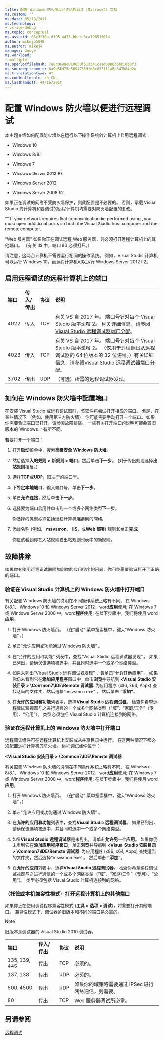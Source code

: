 ```yaml
---
title: 配置 Windows 防火墙以允许远程调试 |Microsoft 文档
ms.custom: ''
ms.date: 05/18/2017
ms.technology:
- vs-ide-debug
ms.topic: conceptual
ms.assetid: 66e3230a-d195-4473-bbce-8ca198516014
author: mikejo5000
ms.author: mikejo
manager: douge
ms.workload:
- multiple
ms.openlocfilehash: 7e8c0a99e010058f513341c18d6088b6bb10b3f3
ms.sourcegitcommit: 6a9d5bd75e50947659fd6c837111a6a547884e2a
ms.translationtype: HT
ms.contentlocale: zh-CN
ms.lasthandoff: 04/16/2018
---
```

# <a name="configure-the-windows-firewall-for-remote-debugging"></a>配置 Windows 防火墙以便进行远程调试
本主题介绍如何配置防火墙以在运行以下操作系统的计算机上启用远程调试：  
  
-   Windows 10  
  
-   Windows 8/8.1  
  
-   Windows 7   
  
-   Windows Server 2012 R2  

-   Windows Server 2012
  
-   Windows Server 2008 R2 
  
 如果正在调试的网络不受防火墙保护，则此配置是不必要的。 否则，承载 Visual Studio 的计算机和要调试的远程计算机均需要对防火墙配置的更改。  
  
 “” If your network requires that communication be performed using , you must open additional ports on both the Visual Studio host computer and the remote computer.  
  
 “Web 服务器” 如果你正在调试远程 Web 服务器，则必须打开远程计算机上的其他端口。 （有关 IIS 中，端口 80 必须打开。）  
  
 请注意，这两台计算机不需要运行相同的操作系统。 例如，Visual Studio 计算机可以运行 Windows 10，而远程计算机可以运行 Windows Server 2012 R2。      
  
## <a name="ports-on-the-remote-computer-that-enable-remote-debugging"></a>启用远程调试的远程计算机上的端口  
  
|||||  
|-|-|-|-|  
|**端口**|**传入/传出**|**协议**|**说明**|   
|4022|传入|TCP|有关 VS 自 2017 年。 端口号针对每个 Visual Studio 版本递增 2。 有关详细信息，请参阅[Visual Studio 远程调试器端口分配](../debugger/remote-debugger-port-assignments.md)。|  
|4023|传入|TCP|有关 VS 自 2017 年。 端口号针对每个 Visual Studio 版本递增 2。 （仅用于远程调试从远程调试器的 64 位版本的 32 位进程。）有关详细信息，请参阅[Visual Studio 远程调试器端口分配](../debugger/remote-debugger-port-assignments.md)。| 
|3702|传出|UDP|（可选）所需的远程调试器发现。|    
  
## <a name="how-to-configure-ports-in-windows-firewall"></a>如何在 Windows 防火墙中配置端口  

在安装 Visual Studio 或远程调试器时，该软件将尝试打开相应的端口。 但是，在某些情况下 （例如，使用第三方防火墙），你可能需要手动打开一个端口。 如果你需要验证端口已打开，请参阅[故障排除](#troubleshooting)。 一些有关打开端口的说明可能会较旧版本的 Windows 上有所不同。

若要打开一个端口：
  
1. 打开**启动**菜单中，搜索**高级安全 Windows 防火墙**。

2. 然后选择**入站规则 > 新规则 > 端口**，然后单击**下一步**。 (对于传出规则选择**出站规则**相反。)

3. 选择**TCP**或**UDP**，取决于的端口号。

4. 下**特定本地端口**，输入端口号，单击**下一步**。

5. 单击**允许连接**，然后单击**下一步**。

6. 选择要为端口启用并单击的一个或多个网络类型**下一步**。

    你选择的类型必须包括远程计算机连接到的网络。
7. 添加名称 (例如， **msvsmon**， **IIS**，或**Web 部署**) 规则和单击**完成**。

    你应该看到你在入站规则或出站规则列表中的新规则。

## <a name="troubleshooting"></a>故障排除

如果你有使用远程调试器附加到你的应用程序的问题，你可能需要验证打开了正确的端口。

### <a name="verify-that-ports-are-open-in-the-windows-firewall-on-the-visual-studio-computer"></a>验证在 Visual Studio 计算机上的 Windows 防火墙中打开端口  
 有关配置 Windows 防火墙的说明在不同操作系统上略有不同。 在 Windows 8/8.1、 Windows 10 和 Windows Server 2012，word**应用**使用; 在 Windows 7 或 Windows Server 2008 中，word**程序**使用; 在以下步骤中，我们将使用 word**应用**。  
  
1.  打开 Windows 防火墙页。 （在“启动”  菜单搜索框中，键入“Windows 防火墙” 。）  
  
2.  单击“允许应用或功能通过 Windows 防火墙” 。  
  
3.  在“允许的应用和功能”  列表中，查找“Visual Studio 远程调试器发现” 。 如果已列出，请确保该选项被选中，并且同时选中一个或多个网络类型。  
  
4.  如果未列出“Visual Studio 远程调试器发现”  ，请单击“允许其他应用” 。 如果你仍未看到它在**添加应用程序**窗口中，单击**浏览**并导航到 **\<Visual Studio 安装目录 > \Common7\IDE\Remote 调试器**. 为应用程序 (x86, x64, Appx) 查找适当的文件夹，然后选择“msvsmon.exe” 。 然后单击 **“添加”**。  
  
5.  在**允许的应用和功能**列表中，选择**Visual Studio 远程调试器**。 检查你希望远程调试监视器与之进行通信的一个或多个网络类型（“域”、“家庭/工作”（专用）、“公用”）。 类型必须包括 Visual Studio 计算机连接到的网络。 

### <a name="verify-that-ports-are-open-in-the-windows-firewall-on-the-remote-computer"></a>验证在远程计算机上的 Windows 防火墙中打开端口  
 远程调试组件可在远程计算机上安装或从共享目录中运行。 在这两种情况下都必须配置远程计算机的防火墙。 远程调试组件位于：  
  
 **\<Visual Studio 安装目录 > \Common7\IDE\Remote 调试器**  
  
 有关配置 Windows 防火墙的说明在不同操作系统上略有不同。 在 Windows 8/8.1、 Windows 10 和 Windows Server 2012，word**应用**使用; 在 Windows 7 或 Windows Server 2008 中，word**程序**使用; 在以下步骤中，我们将使用 word**应用**。  
  
1.  打开 Windows 防火墙页。 （在“启动”  菜单搜索框中，键入“Windows 防火墙” 。）  
  
2.  单击“允许应用或功能通过 Windows 防火墙” 。  
  
3.  在**允许的应用和功能**列表中，查找**Visual Studio 远程调试器**。 如果已列出，请确保该选项被选中，并且同时选中一个或多个网络类型。  
  
4.  如果**Visual Studio 远程调试器**是未列出，请单击**允许另一个应用**。 如果你仍未看到它在**添加应用程序窗口**，单击**浏览**并导航到 **\<Visual Studio 安装目录 > \Common7\IDE\Remote 调试器**. 为应用程序 (x86, x64, Appx) 查找适当的文件夹，然后选择“msvsmon.exe” 。 然后单击 **“添加”**。  
  
5.  在**允许的应用**列表中，选择**Visual Studio 远程调试器**。 检查你希望远程调试监视器与之进行通信的一个或多个网络类型（“域”、“家庭/工作”（专用）、“公用”）。 类型必须包括 Visual Studio 计算机连接到的网络。 

### <a name="managed-or-native-compatibility-mode-open-additional-ports-on-the-remote-computer"></a>（托管或本机兼容性模式）打开远程计算机上的其他端口

如果你正在使用调试程序兼容性模式 (**工具 > 选项 > 调试**)，将需要打开其他端口。 兼容性模式下，调试器的旧版本和不同的端口是必需的。

> [!NOTE]
> 旧版本是调试器的 Visual Studio 2010 调试器。
  
|||||  
|-|-|-|-|  
|**端口**|**传入/传出**|**协议**|**说明**|  
|135, 139, 445|传出|TCP|必须的。|  
|137, 138|传出|UDP|必须的。|  
|500, 4500|传出|UDP|如果你的域策略需要通过 IPSec 进行网络通信，则需要。|  
|80|传出|TCP|Web 服务器调试所必需。|
  
## <a name="see-also"></a>另请参阅  
 [远程调试](../debugger/remote-debugging.md)